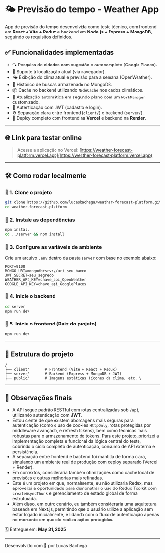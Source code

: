 # 🌤 Previsão do tempo - Weather App

App de previsão do tempo desenvolvida como teste técnico, com frontend em **React + Vite + Redux** e backend em **Node.js + Express + MongoDB**, seguindo os requisitos definidos.

## ✅ Funcionalidades implementadas

- 🔍 Pesquisa de cidades com sugestão e autocomplete (Google Places).
- 📍 Suporte à localização atual (via navegador).
- 🌤 Exibição do clima atual e previsão para a semana (OpenWeather).
- 💾 Histórico de buscas armazenado no MongoDB.
- 📦 Cache no backend utilizando `NodeCache` nos dados climáticos.
- 🔁 Atualização automática em segundo plano com um `WorkManager` customizado.
- 🔐 Autenticação com JWT (cadastro e login).
- ⚙️ Separação clara entre frontend (`client/`) e backend (`server/`).
- 🚀 Deploy completo com frontend na **Vercel** e backend na **Render**.

---

## 🌐 Link para testar online

> Acesse a aplicação no Vercel:
[https://weather-forecast-platform.vercel.app](https://weather-forecast-platform.vercel.app)

---

## 🛠️ Como rodar localmente

### 🔧 1. Clone o projeto

```bash
git clone https://github.com/lucasbachega/weather-forecast-platform.git
cd weather-forecast-platform
```

### 🔧 2. Instale as dependências

```bash
npm install
cd ../server && npm install
```

### 🔧 3. Configure as variáveis de ambiente

Crie um arquivo `.env` dentro da pasta `server` com base no exemplo abaixo:

```env
PORT=9100
MONGO_URI=mongodb+srv://uri_seu_banco
JWT_SECRET=seu_segredo
WEATHER_API_KEY=chave_api_OpenWeather
GOOGLE_API_KEY=chave_api_GooglePlaces
```


### 🔧 4. Inicie o backend

```bash
cd server
npm run dev
```

### 🔧 5. Inicie o frontend (Raiz do projeto)

```bash
npm run dev
```

---

## 📁 Estrutura do projeto

```
/
├── client/       # Frontend (Vite + React + Redux)
├── server/       # Backend (Express + MongoDB + JWT)
├── public/       # Imagens estáticas (ícones de clima, etc.)\

```

---

## 📌 Observações finais

- A API segue padrão RESTful com rotas centralizadas sob `/api`, utilizando autenticação com **JWT**.
- Estou ciente de que existem abordagens mais seguras para autenticação (como o uso de cookies `HttpOnly`, rotas protegidas por middleware avançado, e refresh tokens), bem como técnicas mais robustas para o armazenamento de tokens. Para este projeto, priorizei a implementação completa e funcional da lógica central do teste, cobrindo o ciclo completo de autenticação, consumo de API externa e persistência.
- A separação entre frontend e backend foi mantida de forma clara, simulando um ambiente real de produção com deploy separado (Vercel + Render).
- Em contextos, consideraria também otimizações como cache local de previsões e outras melhorias mais refinadas.
- Este é um projeto em que, normalmente, eu não utilizaria Redux, mas aproveitei a oportunidade para demonstrar o uso do Redux Toolkit com `createAsyncThunk` e gerenciamento de estado global de forma estruturada.
- Além disso, em outro cenário, eu também consideraria uma arquitetura baseada em Next.js, permitindo que o usuário utilize a aplicação sem estar logado inicialmente, e lidando com o fluxo de autenticação apenas no momento em que ele realiza ações protegidas.

🗓 Entregue em: **May 31, 2025**

---

Desenvolvido com 💙 por Lucas Bachega
